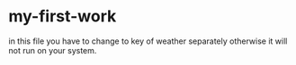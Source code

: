 # my-first-work
in this file you have to change to key of weather separately otherwise it will not run on your system.
